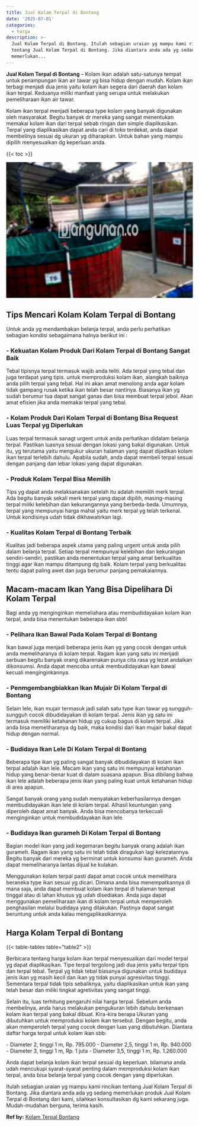```yaml
---
title: Jual Kolam Terpal di Bontang
date: '2025-07-01'
categories:
  - harga
description: >-
  Jual Kolam Terpal di Bontang. Itulah sebagian uraian yg mampu kami rincikan
  tentang Jual Kolam Terpal di Bontang. Jika diantara anda ada yg sedang
  memerlukan...
---
```


**Jual Kolam Terpal di Bontang** – Kolam ikan adalah satu-satunya tempat untuk penampungan ikan air tawar yg bisa hidup dengan mudah. Kolam ikan terbagi menjadi dua jenis yaitu kolam ikan segera dari daerah dan kolam ikan terpal. Keduanya miliki manfaat yang serupa untuk melakukan pemeliharaan ikan air tawar.

Kolam ikan terpal menjadi beberapa type kolam yang banyak digunakan oleh masyarakat. Begitu banyak dr mereka yang sangat menentukan memakai kolam ikan dari terpal sebab ringan dan simple diaplikasikan. Terpal yang diaplikasikan dapat anda cari di toko terdekat, anda dapat membelinya sesuai dg ukuran yg diharapkan. Untuk bahan yang mampu dipilih menyesuaikan dg keperluan anda.

{{< toc >}}

![Jual Kolam Terpal di Bontang](/images/jual-kolam-terpal-44.png)

## Tips Mencari Kolam Kolam Terpal di Bontang

Untuk anda yg mendambakan belanja terpal, anda perlu perhatikan sebagian kondisi sebagaimana halnya berikut ini :

### \- Kekuatan Kolam Produk Dari Kolam Terpal di Bontang Sangat Baik

Tebal tipisnya terpal termasuk wajib anda teliti. Ada terpal yang tebal dan juga terdapat yang tipis. untuk memproduksi kolam ikan, alangkah baiknya anda pilih terpal yang tebal. Hal ini akan amat menolong anda agar kolam tidak gampang rusak ketika ikan telah besar nantinya. Biasanya ikan yg sudah berumur tua dapat sangat ganas dan bisa membuat terpal jebol. Akan amat efisien jika anda memakai terpal yang tebal.

### \- Kolam Produk Dari Kolam Terpal di Bontang Bisa Request Luas Terpal yg Diperlukan

Luas terpal termasuk sanagt urgent untuk anda perhatikan didalam belanja terpal. Pastikan luasnya sesuai dengan lokasi yang bakal digunakan. Untuk itu, yg terutama yaitu mengukur ukuran halaman yang dapat dijadikan kolam ikan terpal terlebih dahulu. Apabila sudah, anda dapat membeli terpal sesuai dengan panjang dan lebar lokasi yang dapat digunakan.

### \- Produk Kolam Terpal Bisa Memilih

Tips yg dapat anda melaksanakan setelah itu adalah memilih merk terpal. Ada begitu banyak sekali merk terpal yang dapat dipilih, masing-masing terpal miliki kelebihan dan kekurangannya yang berbeda-beda. Umumnya, terpal yang mempunyai harga mahal yaitu merk terpal yg telah terkenal. Untuk kondisinya udah tidak dikhawatirkan lagi.

### \- Kualitas Kolam Terpal di Bontang Terbaik

Kualitas jadi beberapa aspek utama yang paling urgent untuk anda pilih dalam belanja terpal. Setiap terpal mempunyai kelebihan dan kekurangan sendiri-sendiri, pastikan anda menentukan terpal yang amat berkualitas tinggi agar ikan mampu ditampung dg baik. Kolam terpal yang berkualitas tentu dapat paling awet dan juga berumur panjang pemakaiannya.

## Macam-macam Ikan Yang Bisa Dipelihara Di Kolam Terpal

Bagi anda yg menginginkan memeliahara atau membudidayakan kolam ikan terpal, anda bisa menentukan beberapa ikan sbb!

### \- Pelihara Ikan Bawal Pada Kolam Terpal di Bontang

Ikan bawal juga menjadi beberapa jenis ikan yg yang cocok dengan untuk anda memeliharanya di kolam terpal. Ragam ikan yang satu ini menjadi serbuan begitu banyak orang dikarenakan punya cita rasa yg lezat andaikan dikonsumsi. Anda dapat mencoba untuk membudidayakan kan bawal kecuali menginginkannya.

### \- Penmgembangbiakkan Ikan Mujair Di Kolam Terpal di Bontang

Selain lele, ikan mujair termasuk jadi salah satu type ikan tawar yg sungguh-sungguh cocok dibudidayakan di kolam terpal. Jenis ikan yg satu ini termasuk memiliki ketahanan hidup yg cukup bagus di kolam terpal. Jika anda bisa memeliharanya dg baik, maka kondisi dari ikan mujair bakal dapat hidup dengan normal.

### \- Budidaya Ikan Lele Di Kolam Terpal di Bontang

Beberapa tipe ikan yg paling sangat banyak dibudidayakan di kolam ikan terpal adalah ikan lele. Macam ikan yang satu ini mempunyai ketahanan hidup yang benar-benar kuat di dalam suasana apapun. Bisa dibilang bahwa ikan lele adalah beberapa jenis ikan yang paling kuat untuk ketahanan hidup di area apapun.

Sangat banyak orang yang sudah menyatakan keberhasilannya dengan membudidayakan ikan lele di kolam terpal. Alhasil keuntungan yang diperoleh dapat amat banyak. Anda bisa mencobanya terkecuali menginginkan untuk membudidayakan ikan lele.

### \- Budidaya Ikan gurameh Di Kolam Terpal di Bontang

Bagian model ikan yang jadi kegemaran begitu banyak orang adalah ikan gurameh. Ragam ikan yang satu ini telah tidak diragukan lagi kelezatannya. Begitu banyak dari mereka yg berminat untuk konsumsi ikan gurameh. Anda dapat memeliharanya lantas dijual ke kulakan.

Menggunakan kolam terpal pasti dapat amat cocok untuk memelihara beraneka type ikan sesuai yg dicari. Dimana anda bisa menempatkannya di mana saja, anda dapat membuat kolam ikan terpal di halaman tempat tinggal atau di lahan khusus yg udah disediakan. Anda juga dapat menggunakan pemeliharaan ikan di kolam terpal untuk memperoleh penghasilan melalui budidaya yang dilakukan. Pastinya dapat sangat beruntung untuk anda kalau mengaplikasikannya.

## Harga Kolam Terpal di Bontang

{{< table-tables table="table2" >}}

Berbicara tentang harga kolam ikan terpal menyesuaikan dari model terpal yg dapat diaplikasikan. Tipe terpal tergolong jadi dua jenis yaitu terpal tipis dan terpal tebal. Terpal yg tidak tebal biasanya digunakan untuk budidaya jenis ikan yg masih kecil dan ikan yg tidak punyai agresivitas tinggi. Sementara terpal tidak tipis sebaliknya, yaitu diaplikasikan untuk ikan yang telah besar dan miliki tingkat agretivitas yang sangat tinggi.

Selain itu, luas terhitung pengaruhi nilai harga terpal. Sebelum anda membelinya, anda harus melakukan pengukuran lebih dahulu berkenaan kolam ikan terpal yang bakal dibuat. Kira-kira berapa Ukuran yang dibutuhkan untuk memproduksi kolam ikan tersebut. Dengan begitu, anda akan memperoleh terpal yang cocok dengan luas yang dibutuhkan. Diantara daftar harga terpal untuk kolam ikan sbb:

\- Diameter 2, tinggi 1 m, Rp. 795.000 - Diameter 2,5, tinggi 1 m, Rp. 940.000 - Diameter 3, tinggi 1 m, Rp. 1 juta - Diameter 3,5, tinggi 1 m, Rp. 1.260.000

Anda dapat belanja kolam ikan terpal sesuai dg keperluan. bilamana anda udah mencukupi syarat-syarat penting dalam memproduksi kolam ikan terpal, anda bisa belanja terpal yang cocok dengan yang diperlukan.

Itulah sebagian uraian yg mampu kami rincikan tentang Jual Kolam Terpal di Bontang. Jika diantara anda ada yg sedang memerlukan produk Jual Kolam Terpal di Bontang dari kami, silahkan konsultasikan dg kami sekarang juga. Mudah-mudahan berguna, terima kasih.

**Ref by:** [Kolam Terpal Bontang](https://id.wikipedia.org/wiki/Kolam)
